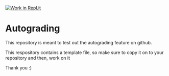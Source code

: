 [![Work in Repl.it](https://classroom.github.com/assets/work-in-replit-14baed9a392b3a25080506f3b7b6d57f295ec2978f6f33ec97e36a161684cbe9.svg)](https://classroom.github.com/online_ide?assignment_repo_id=4696574&assignment_repo_type=AssignmentRepo)
# Autograding
This repository is meant to test out the autograding feature on github.

This respository contains a template file, so make sure to copy it on to your repository and then, work on it 


Thank you :)
